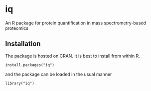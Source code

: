 # iq
An R package  for protein quantification in mass spectrometry-based proteomics


## Installation

The package is hosted on CRAN. It is best to install from within R.

```
install.packages("iq")
```

and the package can be loaded in the usual manner

```
library("iq")
```
